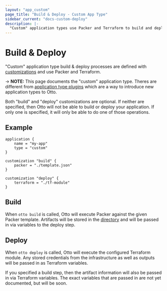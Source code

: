 ```yaml
---
layout: "app_custom"
page_title: "Build & Deploy - Custom App Type"
sidebar_current: "docs-custom-deploy"
description: |-
  "Custom" application types use Packer and Terraform to build and deploy.
---
```


# Build & Deploy

"Custom" application type build & deploy processes are defined with
[customizations](/docs/apps/custom/customization.html) and use
Packer and Terraform.

-> **NOTE:** This page documents the "custom" application type. Theres are
   different from [application type plugins](/docs/plugins/app.html) which
   are a way to introduce new application types to Otto.

Both "build" and "deploy" customizations are optional. If neither are
specified, then Otto will not be able to build or deploy your application.
If only one is specified, it will only be able to do one of those operations.

## Example

```
application {
    name = "my-app"
    type = "custom"
}

customization "build" {
    packer = "./template.json"
}

customization "deploy" {
    terraform = "./tf-module"
}
```

## Build

When `otto build` is called, Otto will execute Packer against the
given Packer template. Artifacts will be stored in the
[directory](/docs/concepts/directory.html) and will be passed in via
variables to the deploy step.

## Deploy

When `otto deploy` is called, Otto will execute the configured Terraform
module. Any stored credentials from the infrastructure as well as outputs
will be passed in as Terraform variables.

If you specified a build step, then the artifact information will also
be passed in via Terraform variables. The exact variables that are
passed in are not yet documented, but will be soon.
